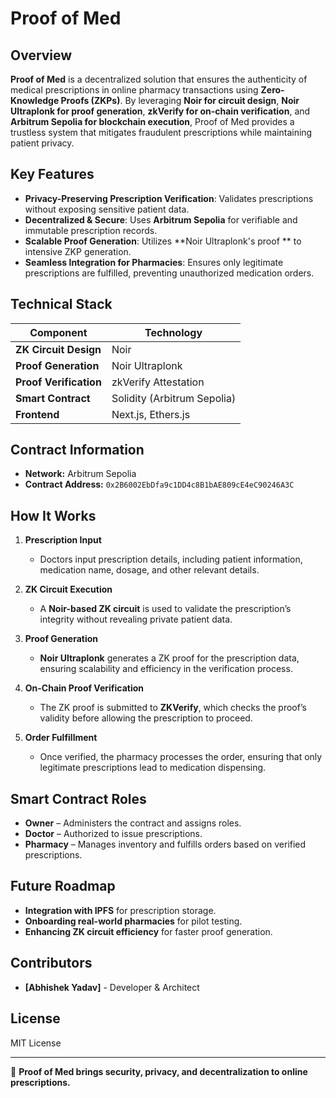 # Proof of Med

## Overview
**Proof of Med** is a decentralized solution that ensures the authenticity of medical prescriptions in online pharmacy transactions using **Zero-Knowledge Proofs (ZKPs)**. By leveraging **Noir for circuit design**, **Noir Ultraplonk for proof generation**, **zkVerify for on-chain verification**, and **Arbitrum Sepolia for blockchain execution**, Proof of Med provides a trustless system that mitigates fraudulent prescriptions while maintaining patient privacy.

## **Key Features**
- **Privacy-Preserving Prescription Verification**: Validates prescriptions without exposing sensitive patient data.
- **Decentralized & Secure**: Uses **Arbitrum Sepolia** for verifiable and immutable prescription records.
- **Scalable Proof Generation**: Utilizes **Noir Ultraplonk's proof ** to intensive ZKP generation.
- **Seamless Integration for Pharmacies**: Ensures only legitimate prescriptions are fulfilled, preventing unauthorized medication orders.

## **Technical Stack**
| Component               | Technology |
|------------------------|------------|
| **ZK Circuit Design**  | Noir |
| **Proof Generation**   | Noir Ultraplonk |
| **Proof Verification** | zkVerify Attestation |
| **Smart Contract**     | Solidity (Arbitrum Sepolia) |
| **Frontend**           | Next.js, Ethers.js |

## Contract Information
- **Network:** Arbitrum Sepolia
- **Contract Address:** `0x2B6002EbDfa9c1DD4c8B1bAE809cE4eC90246A3C`

## How It Works
1. **Prescription Input**
   - Doctors input prescription details, including patient information, medication name, dosage, and other relevant details.

2. **ZK Circuit Execution**
   - A **Noir-based ZK circuit** is used to validate the prescription’s integrity without revealing private patient data.

3. **Proof Generation**
   - **Noir Ultraplonk** generates a ZK proof for the prescription data, ensuring scalability and efficiency in the verification process.

4. **On-Chain Proof Verification**
   - The ZK proof is submitted to **ZKVerify**, which checks the proof’s validity before allowing the prescription to proceed.

5. **Order Fulfillment**
   - Once verified, the pharmacy processes the order, ensuring that only legitimate prescriptions lead to medication dispensing.

## Smart Contract Roles
- **Owner** – Administers the contract and assigns roles.
- **Doctor** – Authorized to issue prescriptions.
- **Pharmacy** – Manages inventory and fulfills orders based on verified prescriptions.


## Future Roadmap
- **Integration with IPFS** for prescription storage.
- **Onboarding real-world pharmacies** for pilot testing.
- **Enhancing ZK circuit efficiency** for faster proof generation.

## **Contributors**
- **[Abhishek Yadav]** - Developer & Architect

## License
MIT License

---
🚀 **Proof of Med brings security, privacy, and decentralization to online prescriptions.**


